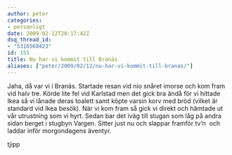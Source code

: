 ```yaml
---
author: peter
categories:
- personligt
date: 2009-02-12T20:17:42Z
dsq_thread_id:
- "5316568423"
id: 155
title: Nu har vi kommit till Branäs
aliases: ["peter/2009/02/12/nu-har-vi-kommit-till-branas/"]
---
```


Jaha, då var vi i Branäs. Startade resan vid nio snåret imorse och kom fram vid halv tre. Körde lite fel vid Karlstad men det gick bra ändå för vi hittade Ikea så vi lånade deras toalett samt köpte varsin korv med bröd (vilket är standard vid Ikea besök). När vi kom fram så gick vi direkt och hämtade ut vår utrustning som vi hyrt. Sedan bar det iväg till stugan som låg på andra sidan berget i stugbyn Vargen. Sitter just nu och slappar framför tv’n  och laddar inför morgondagens äventyr.

tjipp
